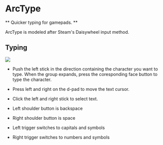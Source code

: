# ArcType

** Quicker typing for gamepads. **

ArcType is modeled after Steam's Daisywheel input method.

## Typing

![](https://arctype.seanmorr.is/example.png)

* Push the left stick in the direction containing the character you want to type. When the group expands, press the coresponding face button to type the character.

* Press left and right on the d-pad to move the text cursor.

* Click the left and right stick to select text.

* Left shoulder button is backspace

* Right shoulder button is space

* Left trigger switches to capitals and symbols

* Right trigger switches to numbers and symbols

